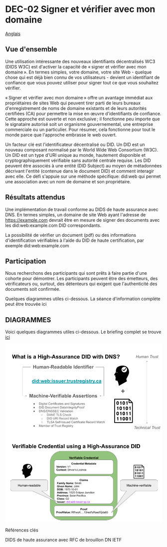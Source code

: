 # DEC-02 Signer et vérifier avec mon domaine 
[Anglais](./dec-02.md)

## Vue d'ensemble 

Une utilisation intéressante des nouveaux identifiants décentralisés WC3 (DIDS W3C) est d'activer la capacité de « signer et vérifier avec mon domaine ». En termes simples, votre domaine, votre site Web - quelque chose qui est déjà bien connu de vos utilisateurs - devient un identifiant de confiance que vous pouvez utiliser pour signer tout ce que vous souhaitez vérifier. 

« Signer et vérifier avec mon domaine » offre un avantage immédiat aux propriétaires de sites Web qui peuvent tirer parti de leurs bureaux d'enregistrement de noms de domaine existants et de leurs autorités certifiées (CA) pour permettre la mise en œuvre d'identifiants de confiance. Cette approche est ouverte et non exclusive ; il fonctionne peu importe que le signataire autorisé soit un organisme gouvernemental, une entreprise commerciale ou un particulier. Pour résumer, cela fonctionne pour tout le monde parce que l'approche embrasse le web ouvert. 

Un facteur clé est l'identificateur décentralisé ou DID. Un DID est un nouveau composant normalisé par le World Wide Web Consortium (W3C). Un DID est un type d'URI unique au monde, hautement disponible et cryptographiquement vérifiable sans autorité centrale requise. Les DID peuvent être associés à une entité (DID Subject) au moyen de métadonnées décrivant l'entité (contenue dans le document DID) et comment interagir avec elle. Ce défi s'appuie sur une méthode spécifique: did:web qui permet une association avec un nom de domaine et son propriétaire. 

## Résultats attendus 

Une implémentation de travail conforme au DIDS de haute assurance avec DNS. En termes simples, un domaine de site Web ayant l'adresse de https://example.com devrait être en mesure de signer des documents avec les did:web:example.com DID correspondants. 

La possibilité de vérifier un document (pdf) ou des informations d'identification vérifiables à l'aide du DID de haute certification, par exemple did:web:example.com 

## Participation 

Nous recherchons des participants qui sont prêts à faire partie d'une cohorte pour démontrer. Les participants peuvent être des émetteurs, des vérificateurs ou, surtout, des détenteurs qui exigent que l'authenticité des documents soit confirmée. 

Quelques diagrammes utiles ci-dessous. La séance d'information complète peut être trouvée ici 

 

## DIAGRAMMES 

 Voici quelques diagrammes utiles ci-dessous. Le briefing complet se trouve [ici](./pubs/HIADID-Briefing.pdf)
 
 ![](./assets/HIADID.png)
 ![](./assets/VCHIADID.png)

Références clés 

DIDS de haute assurance avec RFC de brouillon DN IETF 